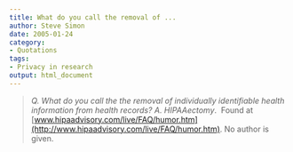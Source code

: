 ```yaml
---
title: What do you call the removal of ...
author: Steve Simon
date: 2005-01-24
category:
- Quotations
tags:
- Privacy in research
output: html_document
---
```

> *Q. What do you call the the removal of individually identifiable
> health information from health records? A. HIPAAectomy*.  Found at
> [www.hipaadvisory.com/live/FAQ/humor.htm](http://www.hipaadvisory.com/live/FAQ/humor.htm).
> No author is given.
